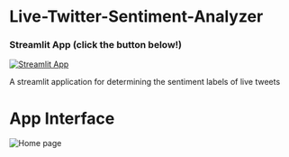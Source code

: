 # Live-Twitter-Sentiment-Analyzer
### Streamlit App (click the button below!)

[![Streamlit App](https://static.streamlit.io/badges/streamlit_badge_black_white.svg)](https://twitter.streamlit.app/)

A streamlit application for determining the sentiment labels of live tweets

# App Interface

![Home page](home_twt.gif)

